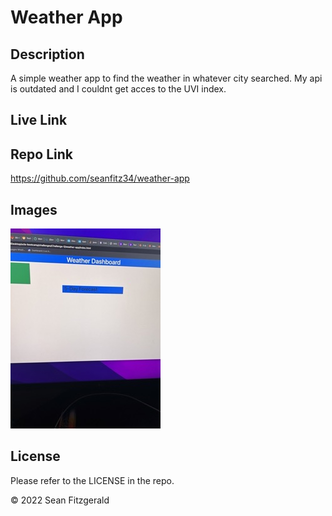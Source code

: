 # Weather App

## Description

A simple weather app to find the weather in whatever city searched. My api is outdated and I couldnt get acces to the UVI index.

## Live Link

## Repo Link
https://github.com/seanfitz34/weather-app 

## Images

![picture](./assets/Images/IMG_1056%20Small.jpeg)


## License

Please refer to the LICENSE in the repo.

© 2022 Sean Fitzgerald